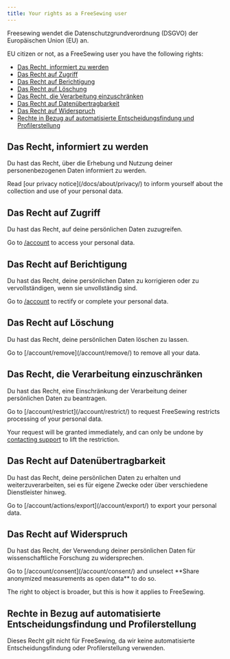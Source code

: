 ```yaml
---
title: Your rights as a FreeSewing user
---
```


Freesewing wendet die Datenschutzgrundverordnung (DSGVO) der Europäischen Union (EU) an.

EU citizen or not, as a FreeSewing user you have the following rights:

- [Das Recht, informiert zu werden](#the-right-to-be-informed)
- [Das Recht auf Zugriff](#the-right-of-access)
- [Das Recht auf Berichtigung](#the-right-to-rectification)
- [Das Recht auf Löschung](#the-right-to-erasure)
- [Das Recht, die Verarbeitung einzuschränken](#the-right-to-restrict-processing)
- [Das Recht auf Datenübertragbarkeit](#the-right-to-data-portability)
- [Das Recht auf Widerspruch](#the-right-to-object)
- [Rechte in Bezug auf automatisierte Entscheidungsfindung und Profilerstellung](#rights-in-relation-to-automated-decision-making-and-profiling)

## Das Recht, informiert zu werden

Du hast das Recht, über die Erhebung und Nutzung deiner personenbezogenen Daten informiert zu werden.

<Tip>
Read [our privacy notice](/docs/about/privacy/) to inform yourself about the collection and use of your personal data.
</Tip>

## Das Recht auf Zugriff

Du hast das Recht, auf deine persönlichen Daten zuzugreifen.

<Tip>

Go to [/account](/account/) to access your personal data.
</Tip>

## Das Recht auf Berichtigung

Du hast das Recht, deine persönlichen Daten zu korrigieren oder zu vervollständigen, wenn sie unvollständig sind.

<Tip>

Go to [/account](/account/) to rectify or complete your personal data.
</Tip>

## Das Recht auf Löschung

Du hast das Recht, deine persönlichen Daten löschen zu lassen.

<Tip>
Go to [/account/remove](/account/remove/) to remove all your data.
</Tip>

## Das Recht, die Verarbeitung einzuschränken

Du hast das Recht, eine Einschränkung der Verarbeitung deiner persönlichen Daten zu beantragen.

<Tip>
Go to [/account/restrict](/account/restrict/) to request FreeSewing restricts processing of your personal data.
</Tip>

<Warning>

Your request will be granted immediately, and can only be undone by [contacting support](/support/) to lift the restriction.

</Warning>

## Das Recht auf Datenübertragbarkeit

Du hast das Recht, deine persönlichen Daten zu erhalten und weiterzuverarbeiten, sei es für eigene Zwecke oder über verschiedene Dienstleister hinweg.

<Tip>
Go to [/account/actions/export](/account/export/) to export your personal data.
</Tip>

## Das Recht auf Widerspruch

Du hast das Recht, der Verwendung deiner persönlichen Daten für wissenschaftliche Forschung zu widersprechen.

<Tip>
Go to [/account/consent](/account/consent/) and unselect **Share anonymized measurements as open data** to do so.
</Tip>

<Note>

The right to object is broader, but this is how it applies to FreeSewing.

</Note>

## Rechte in Bezug auf automatisierte Entscheidungsfindung und Profilerstellung

Dieses Recht gilt nicht für FreeSewing, da wir keine automatisierte Entscheidungsfindung oder Profilerstellung verwenden.

